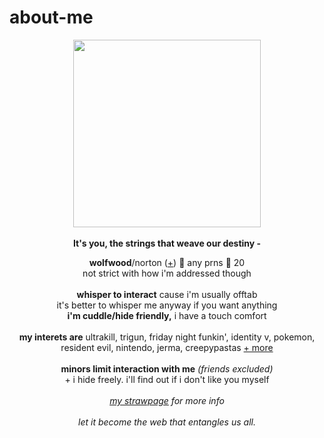 # about-me
<p align="center">
  <img src="https://static.wikia.nocookie.net/id5/images/9/9a/ProspectorHalloween2022Chibi.png/revision/latest?cb=20221031015820" width="300px">
  <br><br><b>It's you, the strings that weave our destiny - </b>
  </p>
<p align="center">
  <b>wolfwood</b>/norton (<a href="https://en.pronouns.page/@vashwood-">+</a>) 🧲 any prns 🧲 20
  <br>not strict with how i'm addressed though
  <br><br>
<b>whisper to interact</b> cause i'm usually offtab
<br>it's better to whisper me anyway if you want anything
<br><b>i'm cuddle/hide friendly,</b> i have a touch comfort
<br><br>
<b>my interets are</b>
ultrakill, trigun, friday night funkin', identity v, pokemon,
<br>resident evil, nintendo, jerma, creepypastas <a href="https://rentry.co/wolfwood_">+ more</a>
<br><br><b>minors limit interaction with me</b> <i>(friends excluded)</i>
<br>+ i hide freely. i'll find out if i don't like you myself
<br><br><i><a href="https://soulcatcher.straw.page">my strawpage</a> for more info</i>
<br>
<br><i>let it become the web that entangles us all.</i>
</p>

